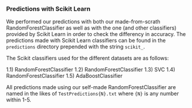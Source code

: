 ### Predictions with Scikit Learn

We performed our predictions with both our made-from-scrath RandomForestClassifier as well as with the one (and other classifiers) provided by Scikit Learn in order to check the differency in accuracy. The predictions made with Scikit Learn classifiers can be found in the `predictions` directory prepended with the string `scikit_`.

The Scikit classifiers used for the different datasets are as follows:

1.1) RandomForestClassifier
1.2) RandomForestClassifier
1.3) SVC
1.4) RandomForestClassifier
1.5) AdaBoostClassifier

All predictions made using our self-made RandomForestClassifier are named in the likes of `TestPredictions{N}.txt` where `{N}` is any number within 1-5.